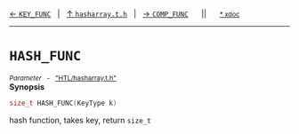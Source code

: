 [&#8592; `KEY_FUNC`](HTL--hasharray--key_func.md)&nbsp;&nbsp;&nbsp;|&nbsp;&nbsp;&nbsp;[&#8593; `hasharray.t.h`](HTL--hasharray.md)&nbsp;&nbsp;&nbsp;|&nbsp;&nbsp;&nbsp;[&#8594; `COMP_FUNC`](HTL--hasharray--comp_func.md)&nbsp;&nbsp;&nbsp;&nbsp;&nbsp;&nbsp;||&nbsp;&nbsp;&nbsp;&nbsp;&nbsp;&nbsp;<small>[\* xdoc](../xdoc/HTL/hasharray.xmd#L15)</small>
***

# `HASH_FUNC`
<small>*Parameter* &nbsp; - &nbsp; ["HTL/hasharray.t.h"](../include/HTL/hasharray.t.h)</small>  
**Synopsis**

```cpp
size_t HASH_FUNC(KeyType k)
```


hash function, takes key, return `size_t`


